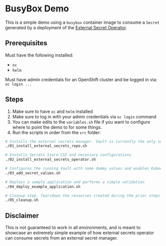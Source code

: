 # BusyBox Demo

This is a simple demo using a `busybox` container image
to consume a `Secret` generated by a deployment of the
[External Secret Operator](https://external-secrets.io/).

## Prerequisites

Must have the following installed:
- `oc`
- `helm`

Must have admin credentials for an OpenShift cluster and be logged in via:
`oc login ...`

## Steps

1. Make sure to have `oc` and `helm` installed
2. Make sure to log in with your admin credentials via `oc login` command
3. You can make edits to the `variables.sh` file if you want to configure
where to point the demo to for some things.
4. Run the scripts in order from the `src` folder:
```sh
# Installs the external secrets manager. Vault is currently the only supported
./01_install_external_secrets_repo.sh

# Installs Secrets Store CSI and necessary configurations
./02_install_external_secrets_operator.sh

# Configures the running Vault with some dummy values and enables Kubernetes auth
./03_add_secret_values.sh

# Deploys a sample application and performs a simple validation
./04_deploy_example_application.sh

# Cleanup step. Tearsdown the resources created during the prior steps
./05_cleanup.sh
```

## Disclaimer

This is not guaranteed to work in all environments, and is meant to showcase
an extremely simple example of how external secrets operator can consume secrets from
an external secret manager.
